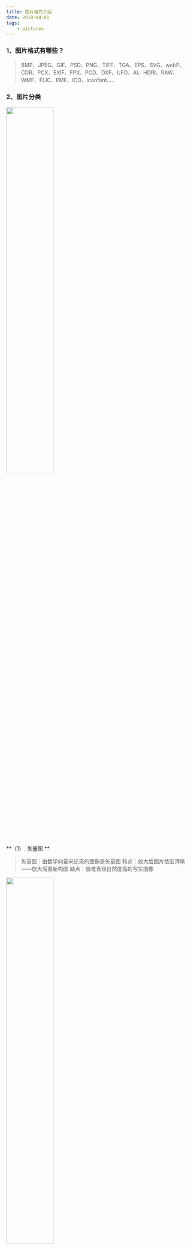 ```yaml
---
title: 图片格式介绍
date: 2018-08-01
tags:
    - pictures
---
```



### 1、图片格式有哪些？
> BMP、JPEG、GIF、PSD、PNG、TIFF、TGA、EPS、SVG、webP、CDR、PCX、EXIF、FPX、PCD、DXF、UFO、AI、HDRI、RAW、WMF、FLIC、EMF、ICO、iconfont、、、

<!-- more -->

### 2、图片分类
<img src="./pictures/%E5%9B%BE%E7%89%87%E5%88%86%E7%B1%BB.png" width = "50%" />


**（1）. 矢量图 **
> 矢量图：由数学向量来记录的图像是矢量图
> 特点：放大后图片依旧清晰——放大后重新构图
> 缺点：很难表现自然度高的写实图像


<img src="./pictures/%E7%9F%A2%E9%87%8F%E5%9B%BE.png" width = "50%" />



**（2）、位图(Bitmap)**
位图的构成原理 + 有损压缩/无损压缩
> 位图：由一系列像素点组成的图像是位图，位图也称为点阵图
> 特点：
>(1)、放大会看到像素点，呈现锯齿状——放大后单位面积的像素点减少
>(2)、dpi决定图像的清晰度
>(3)、RGB彩色图像——色彩丰富

 
 
<img src="./pictures/%E4%BD%8D%E5%9B%BE.png" width = "50%" />


**两者差别**

   类型     | 位图            | 矢量图
---------------|-------------|---------
构图方式    | 像素点          | 向量
色彩       | 色彩丰富         | 色彩变化少
失真       | 放大、缩小易失真  | 不失真，良好的缩放性
大小       |  大(面积越大,色彩越丰富,越大)           | 小
分类       |  bpm、jpg、gif、psd、png、... | wmf、ai、EPS、SVG、cdr、emf、dxf、...


**位图不同格式的区别 —— 有损压缩、无损压缩**
`
不同格式的图像在记录这些数据时的方式不一样，涉及到有损压缩和无损压缩的区别
`

**（3）.有损压缩**
> 概念：并不完全真是的记录图像上每个像素点的数据信息，去掉那些图像上会被人眼忽略的细节，然后使用附近的颜色通过渐变或其他形式进行填充。
> 
> 特点：能大大降低图像信息的数据量，又不会影响图像的还原效果
> 
> 格式：jpg


**（4）.无损压缩**
> 概念：真实的记录图像上每个像素点的数据信息，为了压缩图像文件的大小会采用一些特殊的算法
> 
> 压缩原理：先判断图像上哪些区域的颜色是相同的，哪些是不同的然后把这些相同的数据信息进行压缩记录，（例如一片蓝色的天空只需要记录起点和终点的位置就可以了），而把不同的数据另外保存（例如天空上的白云和渐变等数据）
> 
> 格式：
> 1、PNG（对图像上所有出现的颜色进行索引，我们把这些颜色成为索引色，PNG8(索引256色)、PNG24(真彩16.7million色)、PNG32(真彩16.7million色)）
> 2、GIF，索引256色，支持动画


### 3、常用格式介绍

介绍 png、jpg、psd、svg、webp、iconfont

**png —— 主要特性是半透明**

png压缩的原理

```
1、压缩比高于GIF，支持图像透明，无损压缩，质量高
2、可以利用Alpha通道调节图像的透明度(实验)
3、逐次逼近显示，先用低分辨率显示图像，然后逐步提高它的分辨率
4、透明性，用来创建一些有特色的图像
5、流式读/写性能，允许连续读出和写入图像数据
6、PNG的开发目标是改善并取代GIF,PNG 8除了不支持动画外，PNG8有GIF所有的特点，但是比GIF更加具有优势的是它支持alpha透明和更优的压缩（GIF仅支持索引透明）
7、占内存大
8、能在保证不失真的情况下尽可能压缩图像文件的大小
9、对于需要高保真的较复杂的图像，PNG虽然能无损压缩，但图片文件较大，不适合应用在web页面上
10、颜色数越少，文件体积越小
```

**jpg**
```
1、应用最广泛
2、有损压缩
3、将不易被人眼察觉的图像颜色删除
4、较大的压缩比(可达到2:1甚至40:1)
5、尺寸较小，下载速度快，但不支持透明
6、位图，由像素构成，放大变虚
7、JPEG图像存储格式既满足了人眼对色彩和分辨率的要求，又适当的去除了图像中很难被人眼所分辨出的色彩
8、编辑和重新保存JPG格式图像，清晰度下降损失会累积
9、JPG不适用于所含颜色较少、具有大块颜色相近的区域或亮度差异十分明显的较简单的图片
```
“基线”格式的JPG加载过程

<img src="./pictures/%E2%80%9C%E5%9F%BA%E7%BA%BF%E2%80%9D%E6%A0%BC%E5%BC%8F%E7%9A%84JPG%E5%8A%A0%E8%BD%BD%E8%BF%87%E7%A8%8B.gif" width = "50%" />

“连续”格式的JPG加载过程

<img src="./pictures/%E2%80%9C%E8%BF%9E%E7%BB%AD%E2%80%9D%E6%A0%BC%E5%BC%8F%E7%9A%84JPG%E5%8A%A0%E8%BD%BD%E8%BF%87%E7%A8%8B.gif" width = "50%" />

jpg格式保存方式

<img src="./pictures/jpg%E6%A0%BC%E5%BC%8F%E4%BF%9D%E5%AD%98%E6%96%B9%E5%BC%8F.png" width = "50%" />


**psd**
```
1、Photoshop的专用图像格式
2、保存图片的完整信息，图层，透明，通道，文字
3、文件一般较大
```
**svg**
通过记录坐标的形式存储图形信息，SVG使用基于XML的语义化标签结构，由于是DOM结构，你可以通过ID获取SVG元素，并操纵它们

```
1、采用文本来描述对象
2、矢量图形、点阵图像、文本
3、不适用于写实图像和有许多细节的复杂图片
4、可用于数据可视化
5、支持动画、透明、缩放
```

**webp —— 谷歌发明的新格式，存在兼容性（chrome、opera）**

目标：减少文件大小，但达到和JPEG格式相同的图片质量，希望能够减少图片档在网络上的发送时间

重点看一下

```
1、支持动画
2、牺牲图片质量来降低图片文件大小
3、相同质量的情况下比JPEG文件尺寸小巧许多
4、支持有损压缩和无损压缩的图片文件格式
5、无损压缩后的 WebP 比 PNG 文件少了 45％ 的文件大小，即使png经过压缩，webp可以减少28%的大小
6、更小的图片体积
7、在 JPEG 和 PNG 上的转化效果都非常优秀、稳定和统一
```

**iconfont**
```
1、矢量图标
2、引入字体
3、便于调整大小、颜色
```
**gif**
```
1、动画
2、支持透明背景
3、适用于多种操作系统，压缩比高
4、色域不太广,只支持256种颜色
```

### 4、应用介绍

**1、前端使用何种图片格式**
```
1、一般层次丰富颜色较多的图像采用JPG存储，而颜色简单对比强烈的则需要采用PNG
2、有些矢量工具绘制的图像由于采用较多的滤镜特效也会形成丰富的色彩层次，这个时候就需要采用JPG进行存储了
3、基本视觉元素，如容器的背景、按钮、导航的背景等应该尽量用PNG格式进行存储，这样才能更好的保证设计品质


照片用 JPG。
动画用 GIF。
Logo、Icon 等小图用 PNG-8。
```
<img src="./pictures/%E5%A6%82%E4%BD%95%E9%80%89%E6%8B%A9%E5%9B%BE%E7%89%87.jpeg" width = "50%" />


**2、加载的图片太多、太大怎么办**
```
1、将图片和应用分离，防止高I/O负载而崩溃，同一时间对同一域名下的资源的并发请求数目限制
2、压缩
3、懒加载
4、css雪碧图css Sprites
5、将图片压缩成base64格式来节约请求
```

**3、前端图像处理工具**
1、[tinypng.com](https://tinypng.com/)
2、[腾讯智图](http://zhitu.isux.us/)
3、[pngcrush](https://pngcrush.com/)
4、...



**[tinypng.com](https://tinypng.com/)**
> 更好的压缩算法，而且通过智能地减少颜色数，达到有效的压缩。
> 压缩比高，失真小

**[腾讯智图](http://zhitu.isux.us/)**
> 除了 PNG 和 JPG ，还支持 WebP
> 可以直接看到压缩后的图片大小

**[pngcrush](https://pngcrush.com/)**
> 
> 可以批量压缩图片
> 可减少40%的大小



#### 4、图片懒加载的原理


<img src="./pictures/%E6%87%92%E5%8A%A0%E8%BD%BD.png" width = "50%" />